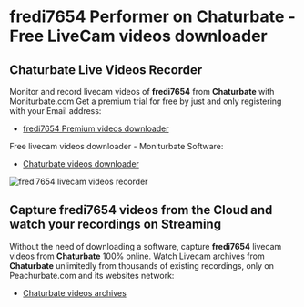 # fredi7654 Performer on Chaturbate - Free LiveCam videos downloader

## Chaturbate Live Videos Recorder

Monitor and record livecam videos of **fredi7654** from **Chaturbate** with Moniturbate.com
Get a premium trial for free by just and only registering with your Email address:
* [fredi7654 Premium videos downloader](https://moniturbate.com/request-demo-licence-key.html)

Free livecam videos downloader - Moniturbate Software:
* [Chaturbate videos downloader](https://moniturbate.com/moniturbate-download-software.html)

![fredi7654 livecam videos recorder](https://peachurnet.com/templates/moniturbate-software.png)


## Capture fredi7654 videos from the Cloud and watch your recordings on Streaming

Without the need of downloading a software, capture **fredi7654** livecam videos from **Chaturbate** 100% online.
Watch Livecam archives from **Chaturbate** unlimitedly from thousands of existing recordings, only on Peachurbate.com and its websites network:
* [Chaturbate videos archives](https://peachurnet.com/)